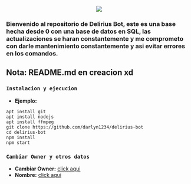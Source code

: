 <p align="center">
  <a href="https://github.com/darlyn1234">
    <img align="center" src="https://cardgit-six.vercel.app/api?name=Delirius%20Bot%20🌵&description=Repositorio%20oficial%20de%20Delirius%20Bot&image=https://i.pinimg.com/564x/a8/c2/5f/a8c25faed580a057f1e52ec1e68e50e0.jpg&usqp=CAU&backgroundColor=%23ecf0f1&instagram=delirius0&github=darlyn1234&pattern=ticTacToe&colorPattern=%23eaeaea&site=" />
  </a>
</p>

<h3><strong>Bienvenido al repositorio de Delirius Bot, este es una base hecha desde 0 con una base de datos en SQL, las actualizaciones se haran constantemente y me comprometo con darle mantenimiento constantemente y asi evitar errores en los comandos.</strong></h3>

## Nota: README.md en creacion xd

### `Instalacion y ejecucion`

- **Ejemplo:**
```shell
apt install git
apt install nodejs
apt install ffmpeg
git clone https://github.com/darlyn1234/delirius-bot
cd delirius-bot
npm install
npm start
```

### `Cambiar Owner y otros datos`

- **Cambiar Owner:** <a href="https://github.com/darlyn1234">click aqui</a>
- **Nombre:** <a href="https://github.com/darlyn1234">click aqui</a>
